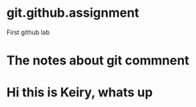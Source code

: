 # git.github.assignment
First github lab

# The notes about git commnent
# Hi this is Keiry, whats up 